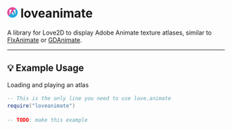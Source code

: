 # <img src="./logo.png" width="24" height="24" /> loveanimate
A library for Love2D to display Adobe Animate texture atlases, similar to [FlxAnimate](https://lib.haxe.org/p/flxanimate/) or [GDAnimate](https://github.com/what-is-a-git/gdanimate).

---

## 💡 Example Usage
Loading and playing an atlas
```lua
-- This is the only line you need to use love.animate
require("loveanimate")

-- TODO: make this example
```